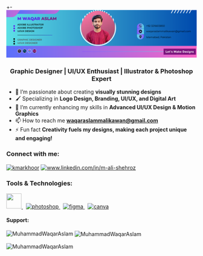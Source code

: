 +-![logo](https://github.com/Deadbody001/Deadbody001/blob/main/Yellow%20%26%20Black%20Geometric%20Personal%20Branding%20LinkedIn%20Banner1.png)

<h3 align="center">Graphic Designer | UI/UX Enthusiast | Illustrator & Photoshop Expert</h3>

- 🎨 I’m passionate about creating **visually stunning designs**
- 🖌️ Specializing in **Logo Design, Branding, UI/UX, and Digital Art**
- 🌱 I’m currently enhancing my skills in **Advanced UI/UX Design & Motion Graphics**
- 📫 How to reach me **waqaraslammalikawan@gmail.com**
- ⚡ Fun fact **Creativity fuels my designs, making each project unique and engaging!**

<h3 align="left">Connect with me:</h3>
<p align="left">
<a href="https://x.com/Shehroz09Ali?s=09" target="blank"><img align="center" src="https://raw.githubusercontent.com/rahuldkjain/github-profile-readme-generator/master/src/images/icons/Social/twitter.svg" alt="kmarkhoor" height="30" width="40" /></a>
<a href="" target="blank"><img align="center" src="https://raw.githubusercontent.com/rahuldkjain/github-profile-readme-generator/master/src/images/icons/Social/linked-in-alt.svg" alt="www.linkedin.com/in/m-ali-shehroz" height="30" width="40" /></a>
</p>


<h3 align="left">Tools & Technologies:</h3>
<p align="left">
  <a href="https://www.adobe.com/products/illustrator.html" target="_blank" rel="noreferrer">
  <img src="https://upload.vectorlogo.zone/logos/adobe_illustrator/images/a80f3ad2-b0d9-4e44-96f7-0294c301f35d.svg" width="40" height="40"/> </a> &nbsp 
  <a href="https://www.adobe.com/products/photoshop.html" target="_blank" rel="noreferrer"> 
  <img src="https://upload.vectorlogo.zone/logos/adobe_photoshop/images/287b8f5b-bef7-40cf-b2b4-0f3a7766c14c.svg" alt="photoshop" width="40" height="40"/> </a>
  &nbsp
  <a href="https://www.figma.com/" target="_blank" rel="noreferrer"> 
  <img src="https://www.vectorlogo.zone/logos/figma/figma-icon.svg" alt="figma" width="40" height="40"/> </a>
  &nbsp
  <a href="https://www.canva.com/" target="_blank" rel="noreferrer"> 
  <img src="https://www.vectorlogo.zone/logos/canva/canva-icon.svg" alt="canva" width="40" height="40"/> </a>
</p>

<h4 align="left">Support:</h4>
<p><img align="left" src="https://github-readme-stats.vercel.app/api/top-langs?username=MuhammadWaqarAslam&show_icons=true&locale=en&layout=compact" alt="MuhammadWaqarAslam" /></p>
<p>&nbsp;<img align="center" src="https://github-readme-stats.vercel.app/api?username=MuhammadWaqarAslam&show_icons=true&locale=en" alt="MuhammadWaqarAslam" /></p>
<p><img align="center" src="https://github-readme-streak-stats.herokuapp.com/?user=MuhammadWaqarAslam&" alt="MuhammadWaqarAslam" /></p>
